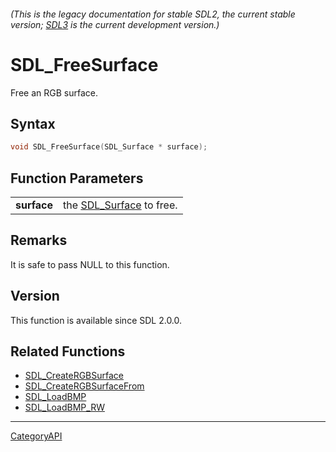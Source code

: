 ###### (This is the legacy documentation for stable SDL2, the current stable version; [SDL3](https://wiki.libsdl.org/SDL3/) is the current development version.)
# SDL_FreeSurface

Free an RGB surface.

## Syntax

```c
void SDL_FreeSurface(SDL_Surface * surface);

```

## Function Parameters

|                 |                                         |
| --------------- | --------------------------------------- |
| **surface**     | the [SDL_Surface](SDL_Surface.md) to free. |

## Remarks

It is safe to pass NULL to this function.

## Version

This function is available since SDL 2.0.0.

## Related Functions

* [SDL_CreateRGBSurface](SDL_CreateRGBSurface.md)
* [SDL_CreateRGBSurfaceFrom](SDL_CreateRGBSurfaceFrom.md)
* [SDL_LoadBMP](SDL_LoadBMP.md)
* [SDL_LoadBMP_RW](SDL_LoadBMP_RW.md)

----
[CategoryAPI](CategoryAPI.md)
